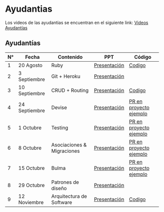 # Ayudantias 

Los videos de las ayudantias se encuentran en el siguiente link: [Videos Ayudantías](https://drive.google.com/drive/folders/1tjdI2pFCf_io54h8tkE6evFwQPw_TRtB?usp=sharing)

## Ayudantías
| N°| Fecha          | Contenido              | PPT     | Código |
|---|----------------|------------------------|---------|---------
| 1 | 20 Agosto      | Ruby                   | [Presentación](https://github.com/IIC2143-2021-2/Syllabus/blob/main/Ayudant%C3%ADas/1.%20Ruby/0%20-%20IIC2143%20-%20Ruby.pdf)   | [Codigo](https://github.com/IIC2143-2021-2/Syllabus/tree/main/Ayudant%C3%ADas/1.%20Ruby) |
| 2 | 3 Septiembre   | Git + Heroku           | [Presentación](https://github.com/IIC2143-2021-2/Syllabus/blob/main/Ayudant%C3%ADas/2.%20Git%20%2B%20Heroku/git-cheat-sheet-education.pdf)   |  |
| 3 | 10 Septiembre  | CRUD + Routing         | [Presentación](https://github.com/IIC2143-2021-2/Syllabus/blob/main/Ayudant%C3%ADas/3.%20CRUD%20%2B%20Routing/Ayudant%C3%ADa%20CRUD.pdf)   | [Codigo](https://github.com/IIC2143-2021-2/Steam.rb/tree/6db5c203988b27e7bc506511b3c602be09e99a6d) |
| 4 | 24 Septiembre  | Devise                 | [Presentación](https://github.com/IIC2143-2021-2/Syllabus/blob/main/Ayudant%C3%ADas/4.%20Devise/Ayudant%C3%ADa%20Devise.pdf)   | [PR en proyecto ejemplo](https://github.com/IIC2143-2021-2/Steam.rb/pull/1) |
| 5 | 1 Octubre   | Testing                 | [Presentación](https://github.com/IIC2143-2021-2/Syllabus/blob/main/Ayudant%C3%ADas/5.%20Testing/Ayudant%C3%ADa%20Testing.pdf)   | [PR en proyecto ejemplo](https://github.com/IIC2143-2021-2/Steam.rb/pull/4) |
| 6 | 8 Octubre   | Asociaciones & Migraciones  | [Presentación](https://github.com/IIC2143-2021-2/Syllabus/blob/main/Ayudant%C3%ADas/6.%20Migraciones%20%2B%20Asociaciones%20%2B%20Seeds/Migraciones%20%26%20Asociaciones.pdf)   | [PR en proyecto ejemplo](https://github.com/IIC2143-2021-2/Steam.rb/pull/5) |
| 7 | 15 Octubre   | Bulma  | [Presentación](https://github.com/IIC2143-2021-2/Syllabus/blob/main/Ayudant%C3%ADas/7.%20Bulma/Ayudant%C3%ADa%20Bulma.pdf)   | [PR en proyecto ejemplo](https://github.com/IIC2143-2021-2/Steam.rb/pull/6) |
| 8 | 29 Octubre   | Patrones de diseño  | [Presentación](https://github.com/IIC2143-2021-2/Syllabus/blob/main/Ayudant%C3%ADas/8.%20Patrones%20de%20dise%C3%B1o/Presentacion.pdf)   |  |
| 9 | 12 Noviembre  | Arquitectura de Software  | [Presentación](https://github.com/IIC2143-2021-2/Syllabus/blob/main/Ayudant%C3%ADas/9.%20Arquitectura%20de%20Software/Ayudant%C3%ADa%20Arquitectura%20de%20Software.pdf) |[Codigo](https://github.com/IIC2143-2021-2/Syllabus/tree/main/Ayudant%C3%ADas/9.%20Arquitectura%20de%20Software) |
